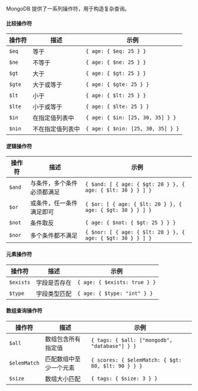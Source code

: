MongoDB 提供了一系列操作符，用于构造复杂查询。

#### **比较操作符**

| 操作符    | 描述       | 示例                                |
| ------ | -------- | --------------------------------- |
| `$eq`  | 等于       | `{ age: { $eq: 25 } }`            |
| `$ne`  | 不等于      | `{ age: { $ne: 25 } }`            |
| `$gt`  | 大于       | `{ age: { $gt: 25 } }`            |
| `$gte` | 大于或等于    | `{ age: { $gte: 25 } }`           |
| `$lt`  | 小于       | `{ age: { $lt: 25 } }`            |
| `$lte` | 小于或等于    | `{ age: { $lte: 25 } }`           |
| `$in`  | 在指定值列表中  | `{ age: { $in: [25, 30, 35] } }`  |
| `$nin` | 不在指定值列表中 | `{ age: { $nin: [25, 30, 35] } }` |

#### **逻辑操作符**

| 操作符    | 描述            | 示例                                                         |
| ------ | ------------- | ---------------------------------------------------------- |
| `$and` | 与条件，多个条件必须都满足 | `{ $and: [ { age: { $gt: 20 } }, { age: { $lt: 30 } } ] }` |
| `$or`  | 或条件，任一条件满足即可  | `{ $or: [ { age: { $lt: 20 } }, { age: { $gt: 30 } } ] }`  |
| `$not` | 条件取反          | `{ age: { $not: { $gt: 25 } } }`                           |
| `$nor` | 多个条件都不满足      | `{ $nor: [ { age: { $lt: 20 } }, { age: { $gt: 30 } } ] }` |
#### **元素操作符**

| 操作符       | 描述     | 示例                           |
| --------- | ------ | ---------------------------- |
| `$exists` | 字段是否存在 | `{ age: { $exists: true } }` |
| `$type`   | 字段类型匹配 | `{ age: { $type: "int" } }`  |

#### **数组查询操作符**

| 操作符          | 描述          | 示例                                                 |
| ------------ | ----------- | -------------------------------------------------- |
| `$all`       | 数组包含所有指定值   | `{ tags: { $all: ["mongodb", "database"] } }`      |
| `$elemMatch` | 匹配数组中至少一个元素 | `{ scores: { $elemMatch: { $gt: 80, $lt: 90 } } }` |
| `$size`      | 数组大小匹配      | `{ tags: { $size: 3 } }`                           |
